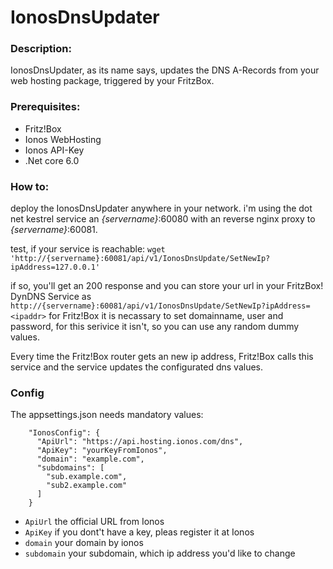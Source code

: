 # IonosDnsUpdater
### Description:
IonosDnsUpdater, as its name says, updates the DNS A-Records from your web hosting package, triggered by your FritzBox.

### Prerequisites:
- Fritz!Box
- Ionos WebHosting
- Ionos API-Key
- .Net core 6.0

### How to:
deploy the IonosDnsUpdater anywhere in your network. 
i'm using the dot net kestrel service an *{servername}*:60080 with an reverse nginx proxy to *{servername}*:60081.

test, if your service is reachable:
`wget 'http://{servername}:60081/api/v1/IonosDnsUpdate/SetNewIp?ipAddress=127.0.0.1'`

if so, you'll get an 200 response and you can store your url in your FritzBox! DynDNS Service as 
`http://{servername}:60081/api/v1/IonosDnsUpdate/SetNewIp?ipAddress=<ipaddr>`
for Fritz!Box it is necassary to set domainname, user and password, for this serivice it isn't, so you can use any random dummy values.

Every time the Fritz!Box router gets an new ip address, Fritz!Box calls this service and the service updates the configurated dns values.

### Config
The appsettings.json needs mandatory values:
 
        "IonosConfig": {
          "ApiUrl": "https://api.hosting.ionos.com/dns",
          "ApiKey": "yourKeyFromIonos",
          "domain": "example.com",
          "subdomains": [
            "sub.example.com",
            "sub2.example.com"
          ]
        }
- `ApiUrl` the official URL from Ionos
- `ApiKey` if you dont't have a key, pleas register it at Ionos
- `domain` your domain by ionos
- `subdomain` your subdomain, which ip address you'd like to change
